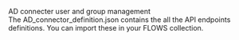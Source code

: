 AD connecter user and group management<br>
The AD_connector_definition.json contains the all the API endpoints definitions. You can import these in your FLOWS collection.
